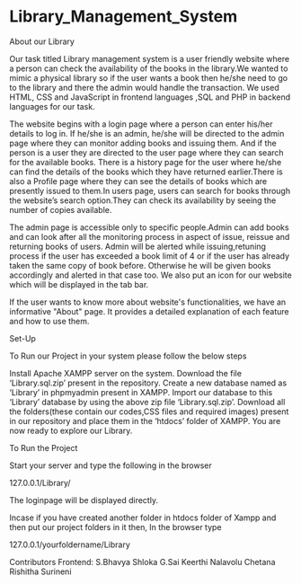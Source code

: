 # Library_Management_System

About our Library

Our task titled Library management system is a user friendly website where a person can check the availability of the books in the library.We wanted to mimic a physical library so if the user wants a book then he/she need to go to the library and there the admin would handle the transaction. We used HTML, CSS and JavaScript in frontend languages ,SQL and PHP in backend languages for our task.

The website begins with a login page where a person can enter his/her details to log in. If he/she is an admin, he/she will be directed to the admin page where they can monitor adding books and issuing them. And if the person is a user they are directed to the user page where they can search for the available books. There is a history page for the user where he/she can find the details of the books which they have returned earlier.There is also a Profile page where they can see the details of books which are presently issued to them.In users page, users can search for books through the website’s search option.They can check its availability by seeing the number of copies available.

The admin page is accessible only to specific people.Admin can add books and can look after all the monitoring process in aspect of issue, reissue and returning books of users. Admin will be alerted while issuing,retuning process if the user has exceeded a book limit of 4 or if the user has already taken the same copy of book before. Otherwise he will be given books accordingly and alerted in that case too.
We also put an icon for our website which will be displayed in the tab bar.

If the user wants to know more about website's functionalities, we have an informative "About" page. It provides a detailed explanation of each feature and how to use them.

Set-Up

To Run our Project in your system please follow the below steps

Install Apache XAMPP server on the system.
Download the file ‘Library.sql.zip’ present in the repository.
Create a new database named as ‘Library’ in phpmyadmin present in XAMPP.
Import our database to this ‘Library’ database by using the above zip file ‘Library.sql.zip’.
Download all the folders(these contain our codes,CSS files and required images) present in our repository and place them in the ‘htdocs’ folder of XAMPP.
You are now ready to explore our Library.

To Run the Project

Start your server and type the following in the browser

127.0.0.1/Library/

The loginpage will be displayed directly.

Incase if you have created another folder in htdocs folder of Xampp and then put our project folders in it then,
In the browser type

127.0.0.1/yourfoldername/Library

Contributors
Frontend:
S.Bhavya Shloka
G.Sai Keerthi
Nalavolu Chetana
Rishitha Surineni
